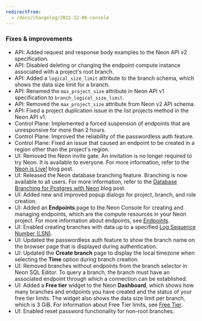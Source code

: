 ```yaml
---
redirectFrom:
  - /docs/changelog/2022-12-06-console
---
```


### Fixes & improvements

- API: Added request and response body examples to the Neon API v2 specification.
- API: Disabled deleting or changing the endpoint compute instance associated with a project's root branch.
- API: Added a `logical_size_limit` attribute to the branch schema, which shows the data size limit for a branch.
- API: Renamed the `max_project_size` attribute in Neon API v1 specification to `branch_logical_size_limit`.
- API: Removed the `max_project_size` attribute from Neon v2 API schema.
- API: Fixed a project duplication issue in the list projects method in the Neon API v1.
- Control Plane: Implemented a forced suspension of endpoints that are unresponsive for more than 2 hours.
- Control Plane: Improved the reliability of the passwordless auth feature.
- Control Plane: Fixed an issue that caused an endpoint to be created in a region other than the project's region.
- UI: Removed the Neon invite gate. An invitation is no longer required to try Neon. It is available to everyone. For more information, refer to the [Neon is Live!](/blog/neon-serverless-postgres-is-live/) blog post.
- UI: Released the Neon database branching feature. Branching is now available to all users. For more information, refer to the [Database Branching for Postgres with Neon](/blog/database-branching-for-postgres-with-neon/) blog post.
- UI: Added new and improved popup dialogs for project, branch, and role creation.
- UI: Added an **Endpoints** page to the Neon Console for creating and managing endpoints, which are the compute resources in your Neon project. For more information about endpoints, see [Endpoints](/docs/manage/computes/).
- UI: Enabled creating branches with data up to a specified [Log Sequence Number (LSN)](/docs/reference/glossary#lsn).
- UI: Updated the passwordless auth feature to show the branch name on the browser page that is displayed during authentication.
- UI: Updated the **Create branch** page to display the local timezone when selecting the **Time** option during branch creation.
- UI: Removed branches without endpoints from the branch selector in Neon SQL Editor. To query a branch, the branch must have an associated endpoint through which a connection can be established.
- UI: Added a **Free tier** widget to the Neon **Dashboard**, which shows how many branches and endpoints you have created and the status of your free tier limits. The widget also shows the data size limit per branch, which is 3 GiB. For information about Free Tier limits, see [Free Tier](/docs/introduction/free-tier/).
- UI: Enabled reset password functionality for non-root branches.
